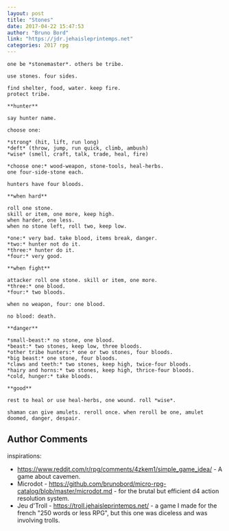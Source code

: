 ```yaml
---
layout: post
title: "Stones"
date: 2017-04-22 15:47:53
author: "Bruno Bord"
link: "https://jdr.jehaisleprintemps.net"
categories: 2017 rpg
---
```

```
one be *stonemaster*. others be tribe.

use stones. four sides.

find shelter, food, water. keep fire.  
protect tribe.

**hunter**

say hunter name.

choose one:

*strong* (hit, lift, run long)  
*deft* (throw, jump, run quick, climb, ambush)  
*wise* (smell, craft, talk, trade, heal, fire)

*choose one:* wood-weapon, stone-tools, heal-herbs.  
one four-side-stone each.

hunters have four bloods.

**when hard**

roll one stone.  
skill or item, one more, keep high.  
when harder, one less.  
when no stone left, roll two, keep low.

*one:* very bad. take blood, items break, danger.  
*two:* hunter not do it.  
*three:* hunter do it.  
*four:* very good.

**when fight**

attacker roll one stone. skill or item, one more.  
*three:* one blood.  
*four:* two bloods.

when no weapon, four: one blood.

no blood: death.

**danger**

*small-beast:* no stone, one blood.  
*beast:* two stones, keep low, three bloods.  
*other tribe hunters:* one or two stones, four bloods.  
*big beast:* one stone, four bloods.  
*claws and teeth:* two stones, keep high, twice-four bloods.  
*hairy and horns:* two stones, keep high, thrice-four bloods.  
*cold, hunger:* take bloods.

**good**

rest to heal or use heal-herbs, one wound. roll *wise*.

shaman can give amulets. reroll once. when reroll be one, amulet doomed, danger, despair.

```
## Author Comments 



inspirations:

* https://www.reddit.com/r/rpg/comments/4zkem1/simple_game_idea/ - A game about cavemen.
* Microdot - https://github.com/brunobord/micro-rpg-catalog/blob/master/microdot.md - for the brutal but efficient d4 action resolution system.
* Jeu d'Troll - https://troll.jehaisleprintemps.net/ - a game I made for the french "250 words or less RPG", but this one was diceless and was involving trolls.



